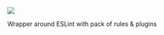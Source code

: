 ![](https://img.shields.io/npm/v/@sui/linter/latest?registry_uri=https%3A%2F%2Fnexus.suilib.ru%2Frepository%2Fnpm-sui%2F)

Wrapper around ESLint with pack of rules & plugins
